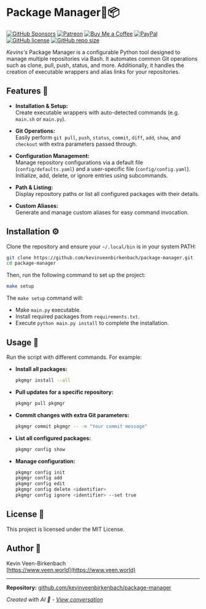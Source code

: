 # Package Manager🤖📦
[![GitHub Sponsors](https://img.shields.io/badge/Sponsor-GitHub%20Sponsors-blue?logo=github)](https://github.com/sponsors/kevinveenbirkenbach)
[![Patreon](https://img.shields.io/badge/Support-Patreon-orange?logo=patreon)](https://www.patreon.com/c/kevinveenbirkenbach) 
[![Buy Me a Coffee](https://img.shields.io/badge/Buy%20me%20a%20Coffee-Funding-yellow?logo=buymeacoffee)](https://buymeacoffee.com/kevinveenbirkenbach) [![PayPal](https://img.shields.io/badge/Donate-PayPal-blue?logo=paypal)](https://s.veen.world/paypaldonate)
[![GitHub license](https://img.shields.io/badge/License-MIT-blue.svg)](LICENSE)
[![GitHub repo size](https://img.shields.io/github/repo-size/kevinveenbirkenbach/package-manager)](https://github.com/kevinveenbirkenbach/package-manager)

*Kevins's* Package Manager is a configurable Python tool designed to manage multiple repositories via Bash. It automates common Git operations such as clone, pull, push, status, and more. Additionally, it handles the creation of executable wrappers and alias links for your repositories.

## Features 🚀

- **Installation & Setup:**  
  Create executable wrappers with auto-detected commands (e.g. `main.sh` or `main.py`).
  
- **Git Operations:**  
  Easily perform `git pull`, `push`, `status`, `commit`, `diff`, `add`, `show`, and `checkout` with extra parameters passed through.
  
- **Configuration Management:**  
  Manage repository configurations via a default file (`config/defaults.yaml`) and a user-specific file (`config/config.yaml`). Initialize, add, delete, or ignore entries using subcommands.
  
- **Path & Listing:**  
  Display repository paths or list all configured packages with their details.
  
- **Custom Aliases:**  
  Generate and manage custom aliases for easy command invocation.


## Installation ⚙️

Clone the repository and ensure your `~/.local/bin` is in your system PATH:

```bash
git clone https://github.com/kevinveenbirkenbach/package-manager.git
cd package-manager
```

Then, run the following command to set up the project:

```bash
make setup
```

The `make setup` command will:
- Make `main.py` executable.
- Install required packages from `requirements.txt`.
- Execute `python main.py install` to complete the installation.

## Usage 📖

Run the script with different commands. For example:

- **Install all packages:**
  ```bash
  pkgmgr install --all
  ```
- **Pull updates for a specific repository:**
  ```bash
  pkgmgr pull pkgmgr
  ```
- **Commit changes with extra Git parameters:**
  ```bash
  pkgmgr commit pkgmgr -- -m "Your commit message"
  ```
- **List all configured packages:**
  ```bash
  pkgmgr config show
  ```
- **Manage configuration:**
  ```bash
  pkgmgr config init
  pkgmgr config add
  pkgmgr config edit
  pkgmgr config delete <identifier>
  pkgmgr config ignore <identifier> --set true
  ```

## License 📄

This project is licensed under the MIT License.

## Author 👤

Kevin Veen-Birkenbach  
[https://www.veen.world](https://www.veen.world)

---

**Repository:** [github.com/kevinveenbirkenbach/package-manager](https://github.com/kevinveenbirkenbach/package-manager)

*Created with AI 🤖 - [View conversation](https://chatgpt.com/share/67c728c4-92d0-800f-8945-003fa9bf27c6)*
